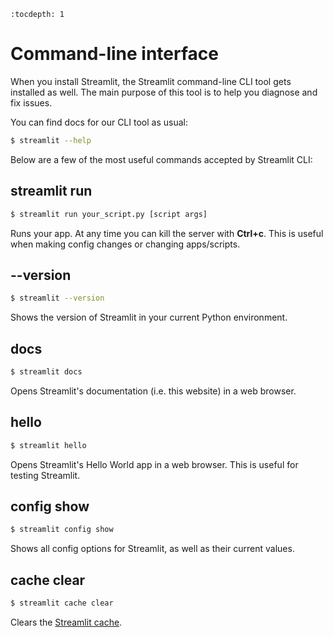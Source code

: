 ```eval_rst
:tocdepth: 1
```

# Command-line interface

When you install Streamlit, the Streamlit command-line CLI tool gets installed
as well. The main purpose of this tool is to help you diagnose and fix issues.

You can find docs for our CLI tool as usual:

```bash
$ streamlit --help
```

Below are a few of the most useful commands accepted by Streamlit CLI:

## streamlit run

```bash
$ streamlit run your_script.py [script args]
```

Runs your app. At any time you can kill the server with **Ctrl+c**. This is useful when making config changes or changing apps/scripts.

## \-\-version

```bash
$ streamlit --version
```

Shows the version of Streamlit in your current Python environment.

## docs

```bash
$ streamlit docs
```

Opens Streamlit's documentation (i.e. this website) in a web browser.

## hello

```bash
$ streamlit hello
```

Opens Streamlit's Hello World app in a web browser. This is useful for
testing Streamlit.

## config show

```bash
$ streamlit config show
```

Shows all config options for Streamlit, as well as their current values.

## cache clear

```bash
$ streamlit cache clear
```

Clears the [Streamlit cache](api.html#optimize-performance).
